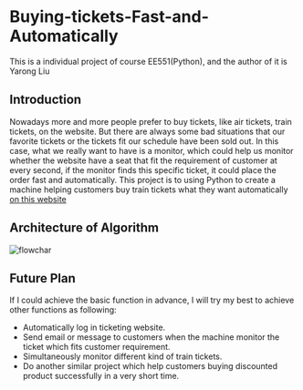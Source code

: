 # Buying-tickets-Fast-and-Automatically
This is a individual project of course EE551(Python), and the author of it is Yarong Liu 


## Introduction
Nowadays more and more people prefer to buy tickets, like air tickets, train tickets, on the website. But there are always some bad situations that our favorite tickets or the tickets fit our schedule have been sold out. In this case, what we really want to have is a monitor, which could help us monitor whether the website have a seat that fit the requirement of customer at every second, if the monitor finds this specific ticket, it could place the order fast and automatically. This project is to using Python to create a machine helping customers buy train tickets what they want automatically 
[on this website](https://www.12306.cn "a chinese train website")


## Architecture of Algorithm
![flowchar]()


## Future Plan
If I could achieve the basic function in advance, I will try my best to achieve other functions as following:
* Automatically log in ticketing website.
* Send email or message to customers when the machine monitor the ticket which fits customer requirement.
* Simultaneously monitor different kind of train tickets.
* Do another similar project which help customers buying discounted product successfully in a very short time.

